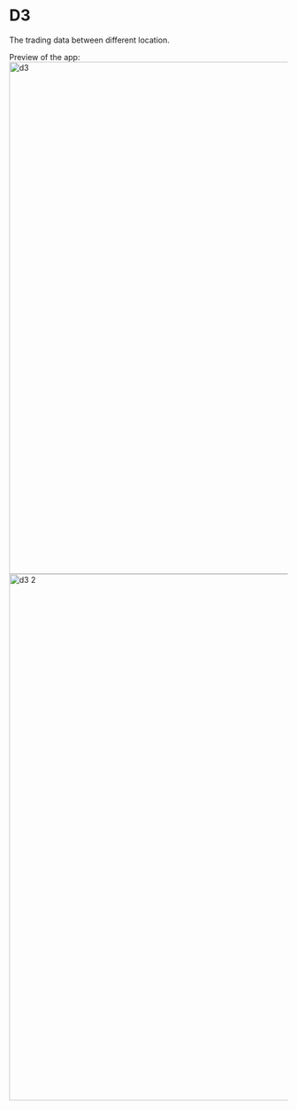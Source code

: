# D3
The trading data between different location.

Preview of the app:
<img width="925" alt="d3" src="https://user-images.githubusercontent.com/70103737/118920429-c60f3980-b979-11eb-8ed3-a18900ae8ba7.PNG">
<img width="951" alt="d3 2" src="https://user-images.githubusercontent.com/70103737/118920433-c7d8fd00-b979-11eb-938a-1973b7113590.PNG">
